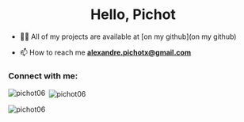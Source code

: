 <h1 align="center">Hello, Pichot</h1>



- 👨‍💻 All of my projects are available at [on my github](on my github)

- 📫 How to reach me **alexandre.pichotx@gmail.com**

<h3 align="left">Connect with me:</h3>
<p align="left">
</p>

<p><img align="left" src="https://github-readme-stats.vercel.app/api/top-langs?username=pichot06&show_icons=true&locale=en&layout=compact" alt="pichot06" /></p>

<p>&nbsp;<img align="center" src="https://github-readme-stats.vercel.app/api?username=pichot06&show_icons=true&locale=en" alt="pichot06" /></p>

<p><img align="center" src="https://github-readme-streak-stats.herokuapp.com/?user=pichot06&" alt="pichot06" /></p>
